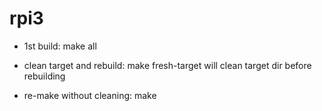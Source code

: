 # rpi3
- 1st build:
	make all

- clean target and rebuild:
	make fresh-target will clean target dir before rebuilding

- re-make without cleaning:
	make
